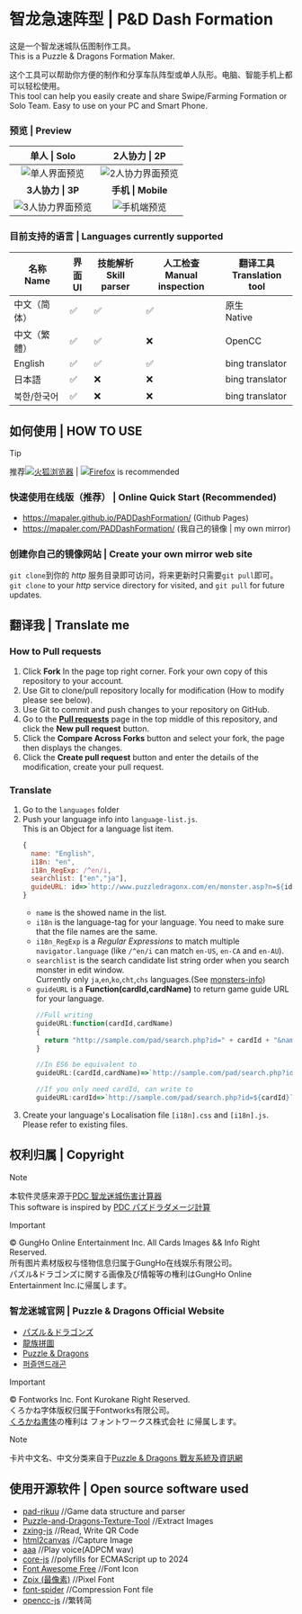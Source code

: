 ﻿智龙急速阵型 | P&D Dash Formation
======
这是一个智龙迷城队伍图制作工具。  
This is a Puzzle & Dragons Formation Maker.

这个工具可以帮助你方便的制作和分享车队阵型或单人队形。电脑、智能手机上都可以轻松使用。   
This tool can help you easily create and share Swipe/Farming Formation or Solo Team. Easy to use on your PC and Smart Phone.

### 预览 | Preview

| **单人 \| Solo** | **2人协力 \| 2P** |
| :---: | :---: |
| ![单人界面预览](doc/images/preview-capture-1p.png) | ![2人协力界面预览](doc/images/preview-capture-2p.png) |
| **3人协力 \| 3P** | **手机 \| Mobile**  |
| ![3人协力界面预览](doc/images/preview-capture-3p.png) | ![手机端预览](doc/images/preview-mobile.jpg) |

### 目前支持的语言 | Languages currently supported
| 名称<br>Name | 界面<br>UI | 技能解析<br>Skill parser | 人工检查<br>Manual inspection | 翻译工具<br>Translation tool |
| --- | --- | --- | --- | --- |
| 中文（简体） | ✅ | ✅ | ✅ | 原生<br>Native |
| 中文（繁體） | ✅| ✅ | ❌ | OpenCC |
| English | ✅ | ✅ | ✅ | bing translator |
| 日本語 | ✅ | ❌ | ❌ | bing translator |
| 북한/한국어 | ✅ | ❌ | ❌ | bing translator |

## 如何使用 | HOW TO USE
> [!TIP]
> 推荐[![][firefox]火狐浏览器](https://www.mozilla.org/firefox/new/) | [![][firefox]Firefox](https://www.mozilla.org/firefox/new/) is recommended
### 快速使用在线版（推荐） | Online Quick Start (Recommended)
* <https://mapaler.github.io/PADDashFormation/> (Github Pages)
* <https://mapaler.com/PADDashFormation/> (我自己的镜像 | my own mirror)

### 创建你自己的镜像网站 | Create your own mirror web site
`git clone`到你的 *http* 服务目录即可访问，将来更新时只需要`git pull`即可。  
`git clone` to your *http* service directory for visited, and `git pull` for future updates.

## 翻译我 | Translate me
### How to **Pull requests**
1. Click **Fork** In the page top right corner. Fork your own copy of this repository to your account.
1. Use Git to clone/pull repository locally for modification (How to modify please see below).
1. Use Git to commit and push changes to your repository on GitHub.
1. Go to the **[Pull requests](../../pulls)** page in the top middle of this repository, and click the **New pull request** button.
1. Click the **Compare Across Forks** button and select your fork, the page then displays the changes.
1. Click the **Create pull request** button and enter the details of the modification, create your pull request.

### Translate
1. Go to the `languages` folder
1. Push your language info into `language-list.js`.  
This is an Object for a language list item.
    ```js
    {
      name: "English",
      i18n: "en",
      i18n_RegExp: /^en/i,
      searchlist: ["en","ja"],
      guideURL: id=>`http://www.puzzledragonx.com/en/monster.asp?n=${id}`
    }
    ```
    * `name` is the showed name in the list.
    * `i18n` is the language-tag for your language. You need to make sure that the file names are the same.
    * `i18n_RegExp` is a *Regular Expressions* to match multiple `navigator.language` (like `/^en/i` can match `en-US`, `en-CA` and `en-AU`).
    * `searchlist` is the search candidate list string order when you search monster in edit window.  
    Currently only `ja`,`en`,`ko`,`cht`,`chs` languages.(See [monsters-info](monsters-info))
    * `guideURL` is a **Function(cardId,cardName)** to return game guide URL for your language.
      ```js
      //Full writing
      guideURL:function(cardId,cardName)
      {
        return "http://sample.com/pad/search.php?id=" + cardId + "&name=" + cardName;
      }

      //In ES6 be equivalent to
      guideURL:(cardId,cardName)=>`http://sample.com/pad/search.php?id=${cardId}&name=${cardName}`

      //If you only need cardId, can write to
      guideURL:cardId=>`http://sample.com/pad/search.php?id=${cardId}`
      ```
1. Create your language's Localisation file `[i18n].css` and `[i18n].js`.  
Please refer to existing files.

## 权利归属 | Copyright
> [!NOTE]
> 本软件灵感来源于[PDC 智龙迷城伤害计算器](https://play.google.com/store/apps/details?id=com.corombo13.paddamagecal)  
> This software is inspired by [PDC パズドラダメージ計算](https://play.google.com/store/apps/details?id=com.corombo13.paddamagecal)

> [!IMPORTANT]
> © GungHo Online Entertainment Inc. All Cards Images && Info Right Reserved.  
> 所有图片素材版权与怪物信息归属于GungHo在线娱乐有限公司。  
> パズル&ドラゴンズに関する画像及び情報等の権利はGungHo Online Entertainment Inc.に帰属します。
> ### 智龙迷城官网 | Puzzle & Dragons Official Website
> * [パズル＆ドラゴンズ](https://pad.gungho.jp)
> * [龍族拼圖](https://pad.gungho.jp/hktw/pad/)
> * [Puzzle & Dragons](https://www.puzzleanddragons.us/)
> * [퍼즐앤드래곤](https://pad.neocyon.com/W/)

> [!IMPORTANT]
> © Fontworks Inc. Font Kurokane Right Reserved.  
> くろかね字体版权归属于Fontworks有限公司。  
> [くろかね書体](//fontworks.co.jp/fontsearch/kurokanestd-eb/)の権利は フォントワークス株式会社 に帰属します。

> [!NOTE]
> 卡片中文名、中文分类来自于[Puzzle & Dragons 戰友系統及資訊網](//pad.skyozora.com/)

## 使用开源软件 | Open source software used
* [pad-rikuu](https://github.com/kiootic/pad-rikuu) //Game data structure and parser
* [Puzzle-and-Dragons-Texture-Tool](https://github.com/codywatts/Puzzle-and-Dragons-Texture-Tool) //Extract Images
* [zxing-js](https://github.com/zxing-js/library) //Read, Write QR Code
* [html2canvas](https://github.com/html2canvas/html2canvas) //Capture Image
* [aaa](https://github.com/jy4340132/aaa) //Play voice(ADPCM wav)
* [core-js](https://github.com/zloirock/core-js) //polyfills for ECMAScript up to 2024
* [Font Awesome Free](https://github.com/FortAwesome/Font-Awesome) //Font Icon
* [Zpix (最像素)](https://github.com/SolidZORO/zpix-pixel-font) //Pixel Font
* [font-spider](https://github.com/aui/font-spider) //Compression Font file
* [opencc-js](https://github.com/nk2028/opencc-js) //繁转简

[firefox]: https://www.mozilla.org/media/img/firefox/favicon.ico